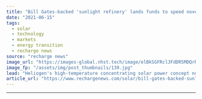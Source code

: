 ```yaml
---
title: "Bill Gates-backed 'sunlight refinery' lands funds to speed novel technology's roll-out"
date: "2021-06-15"
tags: 
  - solar
  - technology
  - markets
  - energy transition
  - recharge news
source: "recharge news"
image_url: "https://images-global.nhst.tech/image/elBkSGFRclJFdDR5MDQrR2VzbjJVVkc1bDA4TmVYTTVyRkNCb01DRnNHUT0=/nhst/binary/440a966f10729f5b2c4876598fd10c9d"
image_fp: "/assets/img/post_thumbnails/139.jpg"
lead: "Heliogen's high-temperature concentrating solar power concept now primed for large-scale deployment as prototype system is tested to decarbonise Rio Tinto mine in US"
article_url: "https://www.rechargenews.com/solar/bill-gates-backed-sunlight-refinery-lands-funds-to-speed-novel-technologys-roll-out/2-1-1025761"
---
```


---
